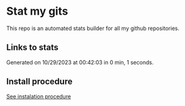 # Stat my gits

This repo is an automated stats builder for all my github repositories.

## Links to stats


Generated on 10/29/2023 at 00:42:03 in 0 min, 1 seconds.

## Install procedure

[See instalation procedure](./src/install.md)
